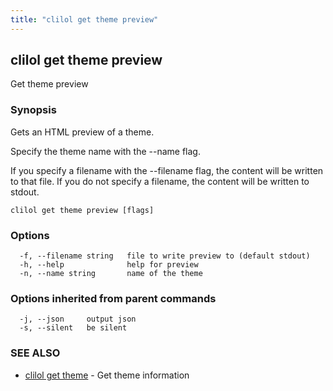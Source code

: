 ```yaml
---
title: "clilol get theme preview"
---
```

## clilol get theme preview

Get theme preview

### Synopsis

Gets an HTML preview of a theme.

Specify the theme name with the --name flag.

If you specify a filename with the --filename flag, the content will be written
to that file. If you do not specify a filename, the content will be written
to stdout.

```
clilol get theme preview [flags]
```

### Options

```
  -f, --filename string   file to write preview to (default stdout)
  -h, --help              help for preview
  -n, --name string       name of the theme
```

### Options inherited from parent commands

```
  -j, --json     output json
  -s, --silent   be silent
```

### SEE ALSO

* [clilol get theme](clilol_get_theme.md)	 - Get theme information

